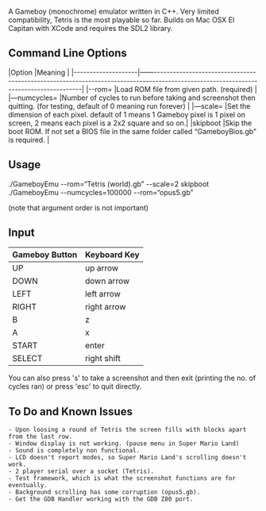 A Gameboy (monochrome) emulator written in C++. Very limited compatibility, Tetris is the most playable so far. 
Builds on Mac OSX El Capitan with XCode and requires the SDL2 library. 

Command Line Options
--------------------

|Option              |Meaning                                                                                                                                |
|--------------------|——-------------------------------------------------------------------------------------------------------------------------------------|
|--rom=<path to rom> |Load ROM file from given path. (required)                                                                                              |
|—numcycles=<number> |Number of cycles to run before taking and screenshot then quitting. (for testing, default of 0 meaning run forever)                    |
|—scale=<number>     |Set the dimension of each pixel. default of 1 means 1 Gameboy pixel is 1 pixel on screen, 2 means each pixel is a 2x2 square and so on.|
|skipboot            |Skip the boot ROM. If not set a BIOS file in the same folder called “GameboyBios.gb” is required.                                      |

Usage
-----

./GameboyEmu --rom=“Tetris (world).gb” --scale=2 skipboot
./GameboyEmu --numcycles=100000 --rom=“opus5.gb”

(note that argument order is not important)

Input
-----

|Gameboy Button | Keyboard Key|
|---------------|-------------|
|UP             |up arrow     |
|DOWN           |down arrow   |
|LEFT           |left arrow   |
|RIGHT          |right arrow  |
|B              |z            |
|A              |x            |
|START          |enter        |
|SELECT         |right shift  |

You can also press 's' to take a screenshot and then exit (printing the no. of cycles ran) or
press 'esc' to quit directly.

To Do and Known Issues
----------------------
    - Upon loosing a round of Tetris the screen fills with blocks apart from the last row.
    - Window display is not working. (pause menu in Super Mario Land)
    - Sound is completely non functional.
    - LCD doesn't report modes, so Super Mario Land's scrolling doesn't work.
    - 2 player serial over a socket (Tetris).
    - Test framework, which is what the screenshot functions are for eventually.
    - Background scrolling has some corruption (opus5.gb).
    - Get the GDB Handler working with the GDB Z80 port.